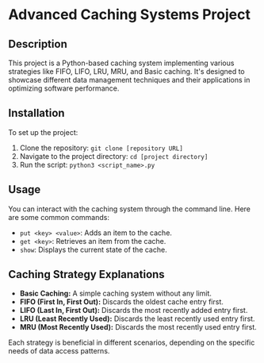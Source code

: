 # Advanced Caching Systems Project

## Description
This project is a Python-based caching system implementing various strategies like FIFO, LIFO, LRU, MRU, and Basic caching. It's designed to showcase different data management techniques and their applications in optimizing software performance.

## Installation
To set up the project:
1. Clone the repository: `git clone [repository URL]`
2. Navigate to the project directory: `cd [project directory]`
3. Run the script: `python3 <script_name>.py`

## Usage
You can interact with the caching system through the command line. Here are some common commands:
- `put <key> <value>`: Adds an item to the cache.
- `get <key>`: Retrieves an item from the cache.
- `show`: Displays the current state of the cache.

## Caching Strategy Explanations
- **Basic Caching:** A simple caching system without any limit.
- **FIFO (First In, First Out):** Discards the oldest cache entry first.
- **LIFO (Last In, First Out):** Discards the most recently added entry first.
- **LRU (Least Recently Used):** Discards the least recently used entry first.
- **MRU (Most Recently Used):** Discards the most recently used entry first.

Each strategy is beneficial in different scenarios, depending on the specific needs of data access patterns.
